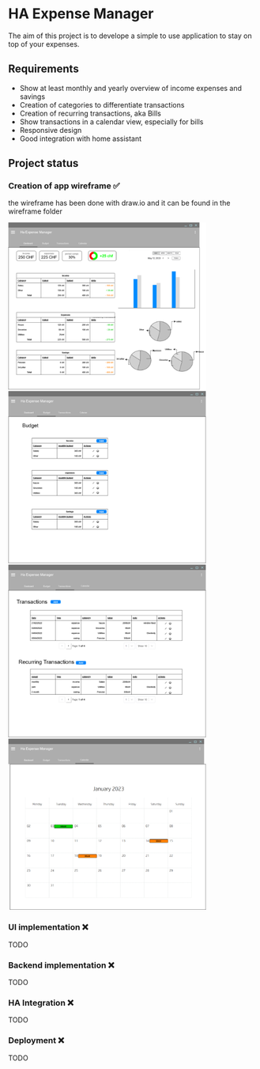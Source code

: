 # HA Expense Manager

The aim of this project is to develope a simple to use application to stay on top of your expenses.

## Requirements

- Show at least monthly and yearly overview of income expenses and savings
- Creation of categories to differentiate transactions
- Creation of recurring transactions, aka Bills
- Show transactions in a calendar view, especially for bills
- Responsive design
- Good integration with home assistant

## Project status

### Creation of app wireframe ✅

the wireframe has been done with draw.io and it can be found in the wireframe folder

<img src="wireframe/images/dashboard.png" width="400">
<img src="wireframe/images/budget.png" width="400">
<img src="wireframe/images/transactions.png" width="400">
<img src="wireframe/images/calendar.png" width="400">

### UI implementation ❌

TODO

### Backend implementation ❌

TODO

### HA Integration ❌

TODO

### Deployment ❌

TODO
